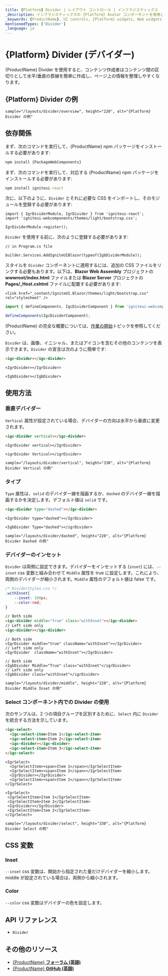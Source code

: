 ```yaml
---
title: {Platform} Divider | レイアウト コントロール | インフラジスティックス
_description: インフラジスティックスの {Platform} Avatar コンポーネントを使用して、画像、アイコン、またはイニシャルを表示します。
_keywords: {ProductName}, UI controls, {Platform} widgets, Web widgets, UI widgets, {Platform}, Native {Platform} Components Suite, Native {Platform} Controls, Native {Platform} Components Library, {Platform} DIvider components, {Platform} Divider controls, UI コントロール, {Platform} ウィジェット, Web ウィジェット, UI ウィジェット, ネイティブ {Platform} コンポーネント スイート, ネイティブ {Platform} コントロール, ネイティブ {Platform} コンポーネント ライブラリ, {Platform} Divider コンポーネント, {Platform} Divider コントロール
mentionedTypes: ['Divider']
_language: ja
---
```


# {Platform} Divider (デバイダー)

{ProductName} Divider を使用すると、コンテンツ作成者はコンテンツ間の区切りとして水平/垂直の罫線を簡単に作成し、ページ上の情報を整理しやすくなります。

## {Platform} Divider の例

`sample="/layouts/divider/overview", height="220", alt="{Platform} Divider の例"`

<div class="divider--half"></div>

## 依存関係

<!-- WebComponents -->
まず、次のコマンドを実行して、{ProductName} npm パッケージをインストールする必要があります:

```cmd
npm install {PackageWebComponents}
```
<!-- end: WebComponents -->

<!-- React -->

まず、次のコマンドを実行して、対応する {ProductName} npm パッケージをインストールする必要があります:

```cmd
npm install igniteui-react
```

次に、以下のように、`Divider` とそれに必要な CSS をインポートし、そのモジュールを登録する必要があります:

```tsx
import { IgrDividerModule, IgrDivider } from 'igniteui-react';
import 'igniteui-webcomponents/themes/light/bootstrap.css';

IgrDividerModule.register();
```

<!-- end: React -->

`Divider` を使用する前に、次のように登録する必要があります:


```razor
// in Program.cs file

builder.Services.AddIgniteUIBlazor(typeof(IgbDividerModule));
```
<!-- Blazor -->

スタイルを `Divider` コンポーネントに適用するには、追加の CSS ファイルをリンクする必要もあります。以下は、**Blazor Web Assembly** プロジェクトの **wwwroot/index.html** ファイルまたは **Blazor Server** プロジェクトの **Pages/_Host.cshtml** ファイルに配置する必要があります:

```razor
<link href="_content/IgniteUI.Blazor/themes/light/bootstrap.css" rel="stylesheet" />
```

<!-- end: Blazor -->

```ts
import { defineComponents, IgcDividerComponent } from 'igniteui-webcomponents';

defineComponents(IgcDividerComponent);
```

{ProductName} の完全な概要については、[作業の開始](../general-getting-started.md)トピックを参照してください。

`Divider` は、画像、イニシャル、またはアイコンを含むその他のコンテンツを表示できます。`Divider` の宣言は次のように簡単です:

```html
<igc-divider></igc-divider>
```

```tsx
<IgrDivider></IgrDivider>
```

```razor
<IgbDivider></IgbDivider>
```
## 使用方法
### 垂直デバイダー

`Vertical` 属性が設定されている場合、デバイダーの方向は水平から垂直に変更されます。

```html
<igc-divider vertical></igc-divider>
```

```tsx
<IgrDivider vertical></IgrDivider>
```

```razor
<igrDivider Vertical></igrDivider>
```

`sample="/layouts/divider/vertical", height="330", alt="{Platform} Divider Vertical の例"`

### タイプ

`Type` 属性は、`solid` のデバイダー線を描画するか、`dashed` のデバイダー線を描画するかを決定します。デフォルト値は `solid` です。

```html
<igc-divider type="dashed"></igc-divider>
```

```tsx
<IgrDivider type="dashed"></IgrDivider>
```

```razor
<IgbDivider Type="dashed"></igrDivider>
```

`sample="/layouts/divider/dashed", height="220", alt="{Platform} Divider Dashed の例"`

### デバイダーのインセット

`Divider` は両側に設定できます。デバイダーをインセットする (`inset`) には、`--inset` css 変数と組み合わせて `Middle` 属性を true に設定します。これにより、両側のデバイダーが縮小されます。`Middle` 属性のデフォルト値は false です。

```css
/* DividerStyles.css */
.withInset{
    --inset: 100px;
    --color:red;
}
```

```html
// Both side
<igc-divider middle="true" class="withInset"></igc-divider>
// Left side only 
<igc-divider></igc-divider>
```


```tsx
// Both side
<IgrDivider middle="true" className="withInset"></IgrDivider>
// Left side only 
<IgrDivider  className="withInset"></IgrDivider>
```

```razor
// Both side
<IgbDivider Middle="True" class="withInset"</igrDivider>
// Left side only 
<IgbDivider class="withInset"</igrDivider>
```


`sample="/layouts/divider/middle", height="220", alt="{Platform} Divider Middle Inset の例"`

### Select コンポーネント内での Divider の使用

次のサンプルは、2 つの項目グループを区別するために、`Select` 内に `Divider` を統合する方法を示しています。

```html
<igc-select>
  <igc-select-item>Item 1</igc-select-item>
  <igc-select-item>Item 2</igc-select-item>
  <igc-divider></igc-divider>
  <igc-select-item>Item 3</igc-select-item>
</igc-select>
```

```tsx
<IgrSelect>
  <IgrSelectItem><span>Item 1</span></IgrSelectItem>
  <IgrSelectItem><span>Item 2</span></IgrSelectItem>
  <IgrDivider></IgrDivider>
  <IgrSelectItem><span>Item 2</span></IgrSelectItem>
</IgrSelect>

```

```razor
<IgrSelect>
 <IgrSelectItem>Item 1</IgrSelectItem>
 <IgrSelectItem>Item 2</IgrSelectItem>
 <IgrDivider></IgrDivider>
 <IgrSelectItem>Item 2</IgrSelectItem>
</IgrSelect>
```

`sample="/layouts/divider/select", height="330", alt="{Platform} Divider Select の例"`

## CSS 変数
### Inset
`--inset` css 変数は、開始から指定された量だけデバイダーを縮小します。middle が設定されている場合は、両側から縮小されます。

### Color
`--color` css 変数はデバイダーの色を設定します。

<div class="divider--half"></div>


## API リファレンス

 - `Divider`

## その他のリソース

* [{ProductName} **フォーラム (英語)**]({ForumsLink})
* [{ProductName} **GitHub (英語)**]({GithubLink})